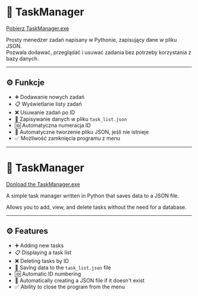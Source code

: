 # 🧠 TaskManager

[Pobierz TaskManager.exe](https://github.com/mat-jan/Task-Manager/raw/refs/heads/main/dist/TaskManager.exe)


Prosty menedżer zadań napisany w Pythonie, zapisujący dane w pliku JSON.  
Pozwala dodawać, przeglądać i usuwać zadania bez potrzeby korzystania z bazy danych.

---

## ⚙️ Funkcje

- ➕ Dodawanie nowych zadań  
- 📋 Wyświetlanie listy zadań  
- ❌ Usuwanie zadań po ID  
- 💾 Zapisywanie danych w pliku `task_list.json`  
- 🆔 Automatyczna numeracja ID  
- 🧹 Automatyczne tworzenie pliku JSON, jeśli nie istnieje  
- ✅ Możliwość zamknięcia programu z menu  

-------------------------------------------------------------------------------------------------------

# 🧠 TaskManager

[Donload the TaskManager.exe](https://github.com/mat-jan/Task-Manager/raw/refs/heads/main/dist/TaskManager.exe)

A simple task manager written in Python that saves data to a JSON file.

Allows you to add, view, and delete tasks without the need for a database.

---

## ⚙️ Features

- ➕ Adding new tasks
- 📋 Displaying a task list
- ❌ Deleting tasks by ID
- 💾 Saving data to the `task_list.json` file
- 🆔 Automatic ID numbering
- 🧹 Automatically creating a JSON file if it doesn't exist
- ✅ Ability to close the program from the menu
